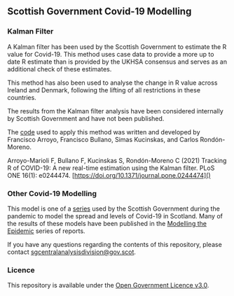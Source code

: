 
## Scottish Government Covid-19 Modelling

### Kalman Filter

A Kalman filter has been used by the Scottish Government to estimate the
R value for Covid-19. This method uses case data to provide a more up to
date R estimate than is provided by the UKHSA consensus and serves as an
additional check of these estimates.

This method has also been used to analyse the change in R value across
Ireland and Denmark, following the lifting of all restrictions in these
countries.

The results from the Kalman filter analysis have been considered
internally by Scottish Government and have not been published.

The [code](https://github.com/crondonm/TrackingR) used to apply this
method was written and developed by Francisco Arroyo, Francisco Bullano,
Simas Kucinskas, and Carlos Rondón-Moreno.

Arroyo-Marioli F, Bullano F, Kucinskas S, Rondón-Moreno C (2021)
Tracking R of COVID-19: A new real-time estimation using the Kalman
filter. PLoS ONE 16(1): e0244474.
[https://doi.org/10.1371/journal.pone.0244474]()

### Other Covid-19 Modelling

This model is one of a
[series](https://github.com/search?q=topic%3Ac19-modelling+org%3ADataScienceScotland+fork%3Atrue)
used by the Scottish Government during the pandemic to model the spread
and levels of Covid-19 in Scotland. Many of the results of these models
have been published in the [Modelling the
Epidemic](https://www.gov.scot/collections/coronavirus-covid-19-modelling-the-epidemic/)
series of reports.

If you have any questions regarding the contents of this repository,
please contact <sgcentralanalysisdivision@gov.scot>.

### Licence

This repository is available under the [Open Government Licence
v3.0](http://www.nationalarchives.gov.uk/doc/open-government-licence/version/3/).
